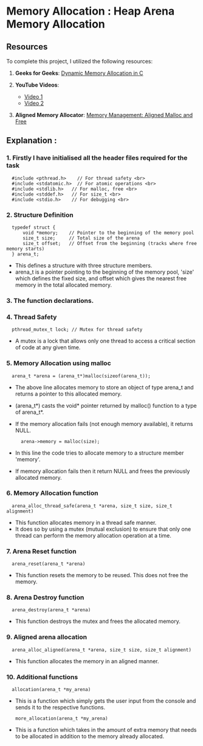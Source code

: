 # **Memory Allocation : Heap Arena Memory Allocation**

## **Resources**

To complete this project, I utilized the following resources:

1. **Geeks for Geeks**: [Dynamic Memory Allocation in C](https://www.geeksforgeeks.org/dynamic-memory-allocation-in-c-using-malloc-calloc-free-and-realloc/)
   
2. **YouTube Videos**:
   - [Video 1](https://youtu.be/Tc763vPm4Ws?si=bnGgVbA5KPKlRNms)
   - [Video 2](https://www.youtube.com/watch?v=ZisNZcQn6fo)

3. **Aligned Memory Allocator**: [Memory Management: Aligned Malloc and Free](https://medium.com/howsofcoding/memory-management-aligned-malloc-and-free-9273336bd4c6)

## **Explanation** :
### 1. Firstly I have initialised all the header files required for the task <br>
      #include <pthread.h>    // For thread safety <br>
      #include <stdatomic.h>  // For atomic operations <br>
      #include <stdlib.h>   // For malloc, free <br>
      #include <stddef.h>   // For size_t <br>
      #include <stdio.h>    // For debugging <br>

### 2. Structure Definition
      typedef struct {
          void *memory;    // Pointer to the beginning of the memory pool
          size_t size;     // Total size of the arena
          size_t offset;   // Offset from the beginning (tracks where free memory starts)
      } arena_t;

- This defines a structure with three structure members.
- arena_t is a pointer pointing to the beginning of the memory pool, 'size' which defines the fixed size, and offset which gives the nearest free memory in the total allocated memory.

### 3. The function declarations.

### 4. Thread Safety
      pthread_mutex_t lock; // Mutex for thread safety
- A mutex is a lock that allows only one thread to access a critical section of code at any given time.

### 5. Memory Allocation using malloc
      arena_t *arena = (arena_t*)malloc(sizeof(arena_t));
- The above line allocates memory to store an object of type arena_t and returns a pointer to this allocated memory.
- (arena_t*) casts the void* pointer returned by malloc() function to a type of arena_t*.
- If the memory allocation fails (not enough memory available), it returns NULL.

        arena->memory = malloc(size);
- In this line the code tries to allocate memory to a structure member 'memory'.
- If memory allocation fails then it return NULL and frees the previously allocated memory.

### 6. Memory Allocation function
      arena_alloc_thread_safe(arena_t *arena, size_t size, size_t alignment) 
- This function allocates memory in a thread safe manner.
- It does so by using a mutex (mutual exclusion) to ensure that only one thread can perform the memory allocation operation at a time.

### 7. Arena Reset function
      arena_reset(arena_t *arena) 
- This function resets the memory to be reused. This does not free the memory.

### 8. Arena Destroy function
      arena_destroy(arena_t *arena) 
- This function destroys the mutex and frees the allocated memory.

### 9. Aligned arena allocation
      arena_alloc_aligned(arena_t *arena, size_t size, size_t alignment) 
- This function allocates the memory in an aligned manner.

### 10. Additional functions
      allocation(arena_t *my_arena) 
- This is a function which simply gets the user input from the console and sends it to the respective functions.

      more_allocation(arena_t *my_arena) 
- This is a function which takes in the amount of extra memory that needs to be allocated in addition to the memory already allocated.
